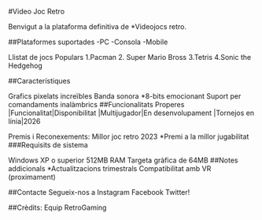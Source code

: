 #Video Joc Retro

Benvigut a la plataforma definitiva de *Videojocs retro.

##Plataformes suportades -PC -Consola -Mobile

Llistat de jocs Populars
1.Pacman 
2. Super Mario Bross 
3.Tetris 
4.Sonic the Hedgehog

##Característiques

Grafics pixelats increïbles
Banda sonora *8-bits emocionant
Suport per comandaments inalàmbrics
##Funcionalitats Properes |Funcionalitat|Disponibilitat |Multijugador|En desenvolupament |Tornejos en línia|2026

Premis i Reconexements:
Millor joc retro 2023 *Premi a la millor jugabilitat
###Requisits de sistema

Windows XP o superior 512MB RAM Targeta gràfica de 64MB
##Notes addicionals *Actualitzacions trimestrals Compatibilitat amb VR (proximament)

##Contacte Segueix-nos a Instagram Facebook Twitter!

##Crèdits: Equip RetroGaming